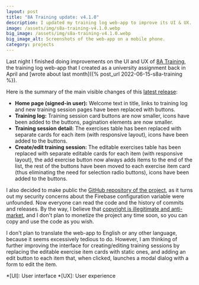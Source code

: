 ```yaml
---
layout: post
title: "8A Training update: v4.1.0"
description: I updated my training log web-app to improve its UI & UX.
image: /assets/img/s8a-training-v4.1.0.webp
big_image: /assets/img/s8a-training-v4.1.0.webp
big_image_alt: Screenshots of the web-app on a mobile phone.
category: projects
---
```

Last night I finished doing improvements on the UI and UX of [8A Training](https://s8a-training.web.app/), the training log web-app that I created as a university assignment back in April and [wrote about last month]({% post_url 2022-06-15-s8a-training %}).

Here is the summary of the main visible changes of this [latest release](https://github.com/S8A/umc-prw703-proyecto/releases/tag/v4.1.0):
- **Home page (signed-in user):** Welcome text in title, links to training log and new training session pages have been replaced with buttons.
- **Training log:** Training session card buttons are now smaller, icons have been added to the buttons, pagination elements are now smaller.
- **Training session detail:** The exercises table has been replaced with separate cards for each item (with responsive layout), icons have been added to the buttons.
- **Create/edit training session:** The editable exercises table has been replaced with separate editable cards for each item (with responsive layout), the add exercise button now always adds items to the end of the list, the rest of the buttons have been moved to each exercise item card (thus eliminating the need for selection radio buttons), icons have been added to the buttons.

I also decided to make public the [GitHub repository of the project](https://github.com/S8A/umc-prw703-proyecto), as it turns out my security concerns about the Firebase configuration variable were unfounded. Now everyone can read the code and the history of commits and releases. By the way, I believe that [copyright is illegitimate and anti-market](https://mises.org/library/against-intellectual-property-0), and I don't plan to monetize the project any time soon, so you can copy and use the code as you wish.

I don't plan to translate the web-app to English or any other language, because it seems excessively tedious to do. However, I am thinking of further improving the interface for creating/editing training sessions by replacing the editable exercise item cards with static ones, and adding an edit button to each item that, when clicked, launches a modal dialog with a form to edit the item.


*[UI]: User interface
*[UX]: User experience
